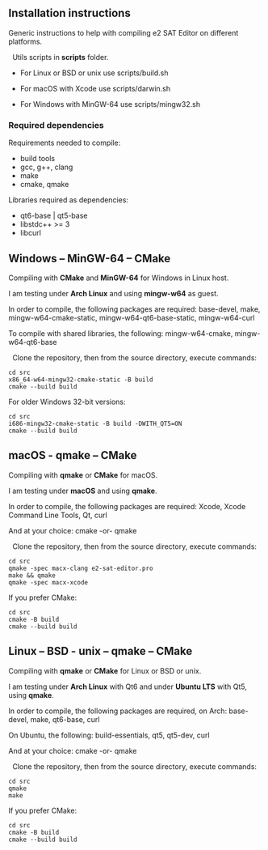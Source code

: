 ## Installation instructions

Generic instructions to help with compiling e2 SAT Editor on different platforms.

&nbsp;
Utils scripts in **scripts** folder.

- For Linux or BSD or unix use scripts/build.sh

- For macOS with Xcode use scripts/darwin.sh

- For Windows with MinGW-64 use scripts/mingw32.sh


### Required dependencies

Requirements needed to compile:

* build tools
* gcc, g++, clang
* make
* cmake, qmake

Libraries required as dependencies:

* qt6-base \| qt5-base
* libstdc++ >= 3
* libcurl


## Windows – MinGW-64 – CMake

Compiling with **CMake** and **MinGW-64** for Windows in Linux host.

I am testing under **Arch Linux** and using **mingw-w64** as guest.

In order to compile, the following packages are required:
base-devel, make, mingw-w64-cmake-static, mingw-w64-qt6-base-static, mingw-w64-curl
 
To compile with shared libraries, the following:
mingw-w64-cmake, mingw-w64-qt6-base

&nbsp;
Clone the repository, then from the source directory, execute commands:
```
cd src
x86_64-w64-mingw32-cmake-static -B build
cmake --build build
```

For older Windows 32-bit versions:
```
cd src
i686-mingw32-cmake-static -B build -DWITH_QT5=ON
cmake --build build
```


## macOS - qmake – CMake

Compiling with **qmake** or **CMake** for macOS.

I am testing under **macOS** and using **qmake**.

In order to compile, the following packages are required:
Xcode, Xcode Command Line Tools, Qt, curl

And at your choice:
cmake -or- qmake

&nbsp;
Clone the repository, then from the source directory, execute commands:
```
cd src
qmake -spec macx-clang e2-sat-editor.pro
make && qmake
qmake -spec macx-xcode
```

If you prefer CMake:
```
cd src
cmake -B build
cmake --build build
```


## Linux – BSD - unix – qmake – CMake

Compiling with **qmake** or **CMake** for Linux or BSD or unix.

I am testing under **Arch Linux** with Qt6 and under **Ubuntu LTS** with Qt5, using **qmake**.

In order to compile, the following packages are required, on Arch:
base-devel, make, qt6-base, curl

On Ubuntu, the following:
build-essentials, qt5, qt5-dev, curl

And at your choice:
cmake -or- qmake

&nbsp;
Clone the repository, then from the source directory, execute commands:
```
cd src
qmake
make
```

If you prefer CMake:
```
cd src
cmake -B build
cmake --build build
```


<!-- ### Releases

🆕 **There are pre-releases available for testing** 📡

Downloads from the Release page: https://github.com/ctlcltd/e2-sat-editor/releases -->

